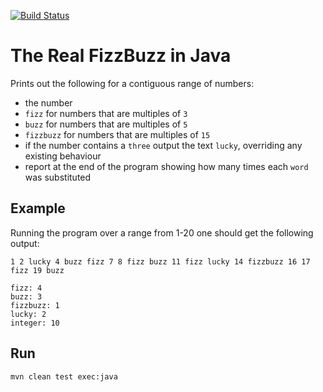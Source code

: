 [![Build Status](https://travis-ci.org/PauloPortugal/real-fizzbuzz-java.png)](https://travis-ci.org/PauloPortugal/real-fizzbuzz-java.svg?branch=master)

# The Real FizzBuzz in Java

Prints out the following for a contiguous range of numbers:
* the number
* `fizz` for numbers that are multiples of `3`
* `buzz` for numbers that are multiples of `5`
* `fizzbuzz` for numbers that are multiples of `15`
* if the number contains a `three` output the text `lucky`, overriding any existing behaviour
* report at the end of the program showing how many times each `word` was substituted

## Example

Running the program over a range from 1-20 one should get the following output:

```
1 2 lucky 4 buzz fizz 7 8 fizz buzz 11 fizz lucky 14 fizzbuzz 16 17 fizz 19 buzz

fizz: 4
buzz: 3
fizzbuzz: 1
lucky: 2
integer: 10
```

## Run

```
mvn clean test exec:java
```
